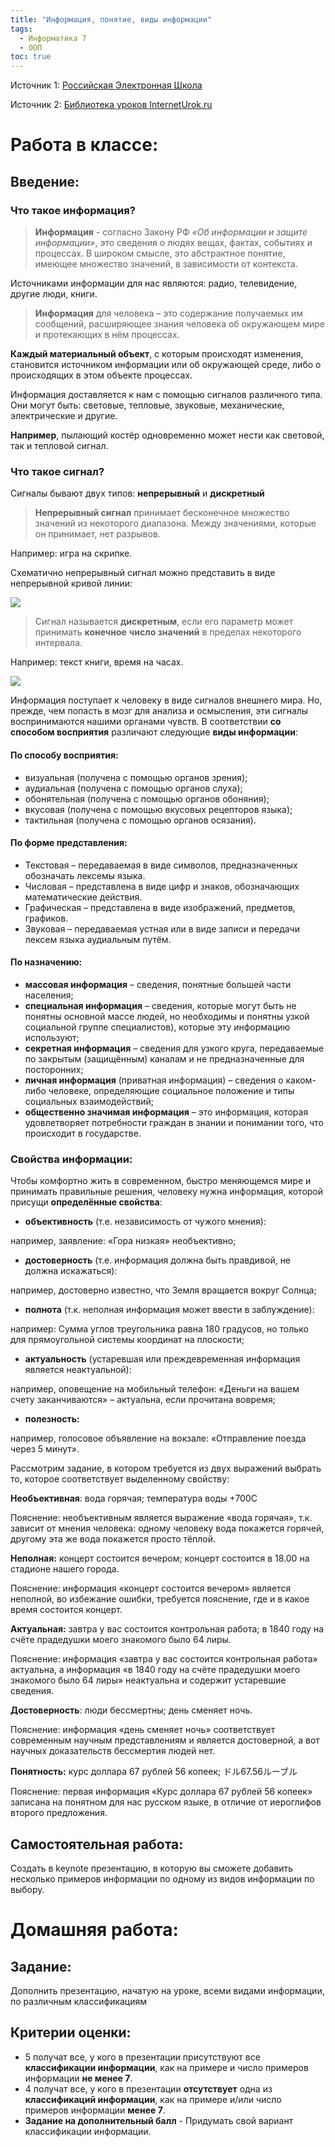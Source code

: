 ```yaml
---
title: "Информация, понятие, виды информации"
tags:
  - Информатика 7
  - ООП
toc: true
---
```

Источник 1: [Российская Электронная Школа](https://resh.edu.ru/subject/lesson/7316/conspect/251064/)

Источник 2: [Библиотека уроков InternetUrok.ru](https://interneturok.ru/lesson/informatika/6-klass/chelovek-i-informatsiya/informatsiya-i-znaniya-myshlenie-i-ego-formy)

# Работа в классе:
## Введение:
### Что такое информация?

>**Информация** - согласно Закону РФ *«Об информации и защите информации»*, это сведения о людях вещах, фактах, событиях и процессах. В широком смысле, это абстрактное понятие, имеющее множество значений, в зависимости от контекста.

Источниками информации для нас являются: радио, телевидение, другие люди, книги.

> **Информация** для человека – это содержание получаемых им сообщений, расширяющее знания человека об окружающем мире и протекающих в нём процессах.

**Каждый материальный объект**, с которым происходят изменения, становится источником информации или об окружающей среде, либо о происходящих в этом объекте процессах.

Информация доставляется к нам с помощью сигналов различного типа. Они могут быть: световые, тепловые, звуковые, механические, электрические и другие.

**Например**, пылающий костёр одновременно может нести как световой, так и тепловой сигнал.

### Что такое сигнал?
Сигналы бывают двух типов: **непрерывный** и **дискретный**

> **Непрерывный сигнал** принимает бесконечное множество значений из некоторого диапазона. Между значениями, которые он принимает, нет разрывов.

Например: игра на скрипке.

Схематично непрерывный сигнал можно представить в виде непрерывной кривой линии:

![](https://resh.edu.ru/uploads/lesson_extract/7316/20200113122314/OEBPS/objects/c_info_7_2_1/03ba6617-8f6a-410f-8104-4acc6411f608.png)

> Сигнал называется **дискретным**, если его параметр может принимать **конечное** **число значений** в пределах некоторого интервала.

Например: текст книги, время на часах.

![](https://resh.edu.ru/uploads/lesson_extract/7316/20200113122314/OEBPS/objects/c_info_7_2_1/a0a5db07-0e4f-470f-990a-1302e8c0dbf6.png)

Информация поступает к человеку в виде сигналов внешнего мира. Но, прежде, чем попасть в мозг для анализа и осмысления, эти сигналы воспринимаются нашими органами чувств. В соответствии **со способом восприятия** различают следующие **виды информации**:
#### По способу восприятия:

-   визуальная (получена с помощью органов зрения);
-   аудиальная (получена с помощью органов слуха);
-   обонятельная (получена с помощью органов обоняния);
-   вкусовая (получена с помощью вкусовых рецепторов языка);
-   тактильная (получена с помощью органов осязания).

#### По форме представления:

-   Текстовая – передаваемая в виде символов, предназначенных обозначать лексемы языка.
-   Числовая – представлена в виде цифр и знаков, обозначающих математические действия.
-   Графическая – представлена в виде изображений, предметов, графиков.
-   Звуковая – передаваемая устная или в виде записи и передачи лексем языка аудиальным путём.

#### По назначению:

-   **массовая информация** – сведения, понятные большей части населения;
-   **специальная информация** – сведения, которые могут быть не понятны основной массе людей, но необходимы и понятны узкой социальной группе специалистов), которые эту информацию используют;
-   **секретная информация** – сведения для узкого круга, передаваемые по закрытым (защищённым) каналам и не предназначенные для посторонних;
-   **личная информация** (приватная информация) – сведения о каком-либо человеке, определяющие социальное положение и типы социальных взаимодействий;
-   **общественно значимая информация** – это информация, которая удовлетворяет потребности граждан в знании и понимании того, что происходит в государстве.

### Свойства информации:

Чтобы комфортно жить в современном, быстро меняющемся мире и принимать правильные решения, человеку нужна информация, которой присущи **определённые свойства**:

-   **объективность** (т.е. независимость от чужого мнения):

например, заявление: «Гора низкая» необъективно;

-   **достоверность** (т.е. информация должна быть правдивой, не должна искажаться):

например, достоверно известно, что Земля вращается вокруг Солнца;

-   **полнота** (т.к. неполная информация может ввести в заблуждение):

например: Сумма углов треугольника равна 180 градусов, но только для прямоугольной системы координат на плоскости;

-   **актуальность** (устаревшая или преждевременная информация является неактуальной):

например, оповещение на мобильный телефон: «Деньги на вашем счету заканчиваются» – актуальна, если прочитана вовремя;

-   **полезность:**

например, голосовое объявление на вокзале: «Отправление поезда через 5 минут».

Рассмотрим задание, в котором требуется из двух выражений выбрать то, которое соответствует выделенному свойству:

**Необъективная**: вода горячая; температура воды +700С

Пояснение: необъективным является выражение «вода горячая», т.к. зависит от мнения человека: одному человеку вода покажется горячей, другому эта же вода покажется просто тёплой.

**Неполная:** концерт состоится вечером; концерт состоится в 18.00 на стадионе нашего города.

Пояснение: информация «концерт состоится вечером» является неполной, во избежание ошибки, требуется пояснение, где и в какое время состоится концерт.

**Актуальная:** завтра у вас состоится контрольная работа; в 1840 году на счёте прадедушки моего знакомого было 64 лиры.

Пояснение: информация «завтра у вас состоится контрольная работа» актуальна, а информация «в 1840 году на счёте прадедушки моего знакомого было 64 лиры» неактуальна и содержит устаревшие сведения.

**Достоверность**: люди бессмертны; день сменяет ночь.

Пояснение: информация «день сменяет ночь» соответствует современным научным представлениям и является достоверной, а вот научных доказательств бессмертия людей нет.

**Понятность:** курс доллара 67 рублей 56 копеек; ドル67.56ルーブル

Пояснение: первая информация «Курс доллара 67 рублей 56 копеек» записана на понятном для нас русском языке, в отличие от иероглифов второго предложения.

## Самостоятельная работа:
Создать в keynote презентацию, в которую вы сможете добавить несколько примеров информации по одному из видов информации по выбору. 

# Домашняя работа:
## Задание:
Дополнить презентацию, начатую на уроке, всеми видами информации, по различным классификациям

## Критерии оценки:
- 5 получат все, у кого в презентации присутствуют все **классификации информации**, как на примере и число примеров информации **не менее 7**. 
- 4 получат все, у кого в презентации **отсутствует** одна из **классификаций информации**, как на примере и/или число примеров информации **менее 7**. 
- **Задание на дополнительный балл** - Придумать свой вариант классификации информации.  
